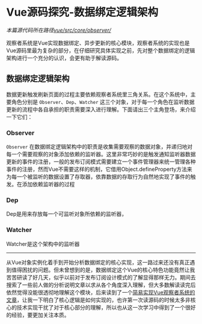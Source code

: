 # Vue源码探究-数据绑定逻辑架构

*本篇源代码所在路径[vue/src/core/observer/](https://github.com/vuejs/vue/tree/v2.5.17-beta.0/src/core/observer)*

观察者系统是Vue实现数据绑定、异步更新的核心模块，观察者系统的实现也是Vue源码里最为复杂的部分，在仔细研究具体实现之前，先对整个数据绑定的逻辑架构进行一个充分的认识，会更有助于解读源码。

## 数据绑定逻辑架构
数据更新触发刷新页面的过程主要依赖观察者系统里三角关系。在这个系统中，主要角色分别是 `Observer`、`Dep`、`Watcher` 这三个对象，对于每一个角色在监听数据更新的流程中各自承担的职责需要深入进行理解。下面请出三个主角登场，来介绍一下它们：

### Observer
`Observer` 在数据绑定逻辑架构中的职责是收集需要观察的数据对象，并递归地对每一个需要观察的对象添加依赖的监听器。这里非常巧妙的是触发通知监听器数据更新的事件的注册，一般的发布订阅模式需要建立一个事件管理器来统一管理各种事件的注册，然而Vue不需要这样的机制，它借用Object.defineProperty方法来为每一个被监听的数据设置了存取器，依靠数据的存取行为自然地实现了事件的触发。在添加依赖监听器的过程

### Dep
Dep是用来存放每一个可监听对象所依赖的监听器，


### Watcher
Watcher是这个架构中的监听器

---

从Vue对象实例化着手到开始分析数据绑定的核心实现，这一路过来还没有真正遇到值得困扰的问题。但未曾想到的是，数据绑定这个Vue的核心特色功能竟然让我苦苦研读了好几天，似乎以前对于发布订阅设计模式的了解显得那样无力。期间去搜索了一些前人做的分析说明文章以求从各个角度深入理解，但大多数解读读完后依然觉得没能很透彻地理解这个模块，后来读到了一个[简易实现Vue观察者系统的文章](https://www.jb51.net/article/107927.htm)，让我一下明白了核心逻辑是如何实现的，也许第一次读源码的时候太多非核心的技术实现干扰了对于核心部分的理解，所以也从这一次学习中得到了一个很好的经验，要更加关注本质。